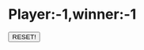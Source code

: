 <!DOCTYPE html>
<html lang="en">
<head>
    <meta charset="UTF-8">
    <meta name="viewport" content="width=device-width, initial-scale=1.0">
    <meta http-equiv="X-UA-Compatible" content="ie=edge">
    <title>chain reaction</title>
    <link rel='stylesheet' href='style.css'/>
</head>
<body>
    <div id='header'>
        <h1>Player:<b id='pl'>-1</b>,winner:<b id='winner'>-1</b></h1>
        <button id='reset'>RESET!</button>
    </div>
    <script src='environment.js'></script>
    <script src='player.js'></script>
    <script src='bot.js'></script>
    <script src='bot2.js'></script>
    <script>
        function createTable(n) {
            let table=document.createElement('table');
            table.addEventListener('click',add);
            for(let i=0;i<n;i++) {
                let tr= document.createElement('tr');
                for(let j=0;j<n;j++) {
                    let td=document.createElement('td');
                    td.setAttribute('row',i);
                    td.setAttribute('col',j);
                    tr.appendChild(td);
                }
                table.appendChild(tr);
            }
            document.body.appendChild(table);
        }
        document.getElementById('reset').addEventListener('click',startGame);
        window.addEventListener('load',()=>{
            let side=Number(prompt("enter dimension!",2));
            createTable(side);
            window.sideLength=side;
            startGame();
        });
        function add(e) {
            if((env.running==1)||(env.winner!=-1)||env.player==-1||env.isBot())
                return;
            let el=closest(e.path,'TD')
            let row=Number(el.getAttribute('row'));
            let col=Number(el.getAttribute('col'));
            console.log(row+","+col);
            env.makeMove(row,col);
        }
        function closest(path,tag) {
            for(let i=0;i<path.length;i++)
                if(path[i].tagName==tag)
                    return path[i];
        }
        function startGame() {
            if(!window.env) {
                let players=[new player('#ff0000'),new bot('#0000ff')];
                window.env=new environment(players,window.sideLength);
                window.env.setTable();
                window.env.run();
            }
            else {
                window.env.reset();
                window.env.setTable();
                window.env.run();
            }
            
        }
    </script>
</body>
</html>